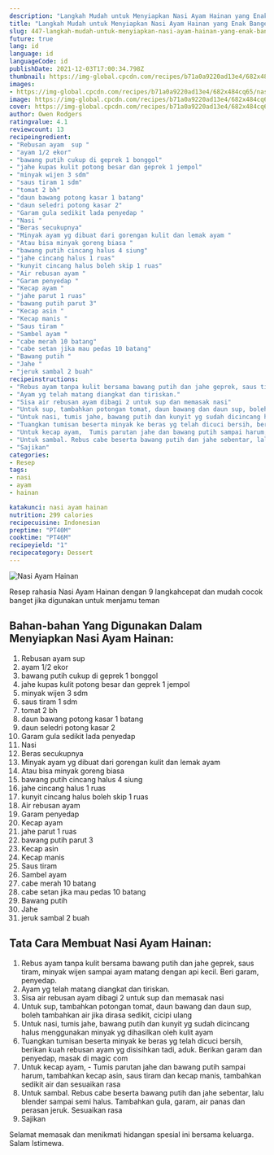 ```yaml
---
description: "Langkah Mudah untuk Menyiapkan Nasi Ayam Hainan yang Enak Banget"
title: "Langkah Mudah untuk Menyiapkan Nasi Ayam Hainan yang Enak Banget"
slug: 447-langkah-mudah-untuk-menyiapkan-nasi-ayam-hainan-yang-enak-banget
future: true
lang: id
language: id
languageCode: id
publishDate: 2021-12-03T17:00:34.798Z 
thumbnail: https://img-global.cpcdn.com/recipes/b71a0a9220ad13e4/682x484cq65/nasi-ayam-hainan-foto-resep-utama.png
images:
- https://img-global.cpcdn.com/recipes/b71a0a9220ad13e4/682x484cq65/nasi-ayam-hainan-foto-resep-utama.png
image: https://img-global.cpcdn.com/recipes/b71a0a9220ad13e4/682x484cq65/nasi-ayam-hainan-foto-resep-utama.png
cover: https://img-global.cpcdn.com/recipes/b71a0a9220ad13e4/682x484cq65/nasi-ayam-hainan-foto-resep-utama.png
author: Owen Rodgers
ratingvalue: 4.1
reviewcount: 13
recipeingredient:
- "Rebusan ayam  sup "
- "ayam 1/2 ekor"
- "bawang putih cukup di geprek 1 bonggol"
- "jahe kupas kulit potong besar dan geprek 1 jempol"
- "minyak wijen 3 sdm"
- "saus tiram 1 sdm"
- "tomat 2 bh"
- "daun bawang potong kasar 1 batang"
- "daun seledri potong kasar 2"
- "Garam gula sedikit lada penyedap "
- "Nasi "
- "Beras secukupnya"
- "Minyak ayam yg dibuat dari gorengan kulit dan lemak ayam "
- "Atau bisa minyak goreng biasa "
- "bawang putih cincang halus 4 siung"
- "jahe cincang halus 1 ruas"
- "kunyit cincang halus boleh skip 1 ruas"
- "Air rebusan ayam "
- "Garam penyedap "
- "Kecap ayam "
- "jahe parut 1 ruas"
- "bawang putih parut 3"
- "Kecap asin "
- "Kecap manis "
- "Saus tiram "
- "Sambel ayam "
- "cabe merah 10 batang"
- "cabe setan jika mau pedas 10 batang"
- "Bawang putih "
- "Jahe "
- "jeruk sambal 2 buah"
recipeinstructions:
- "Rebus ayam tanpa kulit bersama bawang putih dan jahe geprek, saus tiram, minyak wijen sampai ayam matang dengan api kecil. Beri garam, penyedap."
- "Ayam yg telah matang diangkat dan tiriskan."
- "Sisa air rebusan ayam dibagi 2 untuk sup dan memasak nasi"
- "Untuk sup, tambahkan potongan tomat, daun bawang dan daun sup, boleh tambahkan air jika dirasa sedikit, cicipi ulang"
- "Untuk nasi, tumis jahe, bawang putih dan kunyit yg sudah dicincang halus menggunakan minyak yg dihasilkan oleh kulit ayam"
- "Tuangkan tumisan beserta minyak ke beras yg telah dicuci bersih, berikan kuah rebusan ayam yg disisihkan tadi, aduk. Berikan garam dan penyedap, masak di magic com"
- "Untuk kecap ayam,  Tumis parutan jahe dan bawang putih sampai harum, tambahkan kecap asin, saus tiram dan kecap manis, tambahkan sedikit air dan sesuaikan rasa"
- "Untuk sambal. Rebus cabe beserta bawang putih dan jahe sebentar, lalu blender sampai semi halus. Tambahkan gula, garam, air panas dan perasan jeruk. Sesuaikan rasa"
- "Sajikan"
categories:
- Resep
tags:
- nasi
- ayam
- hainan

katakunci: nasi ayam hainan 
nutrition: 299 calories
recipecuisine: Indonesian
preptime: "PT40M"
cooktime: "PT46M"
recipeyield: "1"
recipecategory: Dessert
---
```



![Nasi Ayam Hainan](https://img-global.cpcdn.com/recipes/b71a0a9220ad13e4/682x484cq65/nasi-ayam-hainan-foto-resep-utama.png)

Resep rahasia Nasi Ayam Hainan    dengan 9 langkahcepat dan mudah cocok banget jika digunakan untuk menjamu teman

<!--inarticleads1-->

## Bahan-bahan Yang Digunakan Dalam Menyiapkan Nasi Ayam Hainan:

1. Rebusan ayam  sup 
1. ayam 1/2 ekor
1. bawang putih cukup di geprek 1 bonggol
1. jahe kupas kulit potong besar dan geprek 1 jempol
1. minyak wijen 3 sdm
1. saus tiram 1 sdm
1. tomat 2 bh
1. daun bawang potong kasar 1 batang
1. daun seledri potong kasar 2
1. Garam gula sedikit lada penyedap 
1. Nasi 
1. Beras secukupnya
1. Minyak ayam yg dibuat dari gorengan kulit dan lemak ayam 
1. Atau bisa minyak goreng biasa 
1. bawang putih cincang halus 4 siung
1. jahe cincang halus 1 ruas
1. kunyit cincang halus boleh skip 1 ruas
1. Air rebusan ayam 
1. Garam penyedap 
1. Kecap ayam 
1. jahe parut 1 ruas
1. bawang putih parut 3
1. Kecap asin 
1. Kecap manis 
1. Saus tiram 
1. Sambel ayam 
1. cabe merah 10 batang
1. cabe setan jika mau pedas 10 batang
1. Bawang putih 
1. Jahe 
1. jeruk sambal 2 buah



<!--inarticleads2-->

## Tata Cara Membuat Nasi Ayam Hainan:

1. Rebus ayam tanpa kulit bersama bawang putih dan jahe geprek, saus tiram, minyak wijen sampai ayam matang dengan api kecil. Beri garam, penyedap.
1. Ayam yg telah matang diangkat dan tiriskan.
1. Sisa air rebusan ayam dibagi 2 untuk sup dan memasak nasi
1. Untuk sup, tambahkan potongan tomat, daun bawang dan daun sup, boleh tambahkan air jika dirasa sedikit, cicipi ulang
1. Untuk nasi, tumis jahe, bawang putih dan kunyit yg sudah dicincang halus menggunakan minyak yg dihasilkan oleh kulit ayam
1. Tuangkan tumisan beserta minyak ke beras yg telah dicuci bersih, berikan kuah rebusan ayam yg disisihkan tadi, aduk. Berikan garam dan penyedap, masak di magic com
1. Untuk kecap ayam,  - Tumis parutan jahe dan bawang putih sampai harum, tambahkan kecap asin, saus tiram dan kecap manis, tambahkan sedikit air dan sesuaikan rasa
1. Untuk sambal. Rebus cabe beserta bawang putih dan jahe sebentar, lalu blender sampai semi halus. Tambahkan gula, garam, air panas dan perasan jeruk. Sesuaikan rasa
1. Sajikan




Selamat memasak dan menikmati hidangan spesial ini bersama keluarga. Salam Istimewa.
